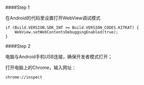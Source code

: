 ####Step 1

在Android的代码里设置打开WebView调试模式

```
if (Build.VERSION.SDK_INT >= Build.VERSION_CODES.KITKAT) {
    WebView.setWebContentsDebuggingEnabled(true);
}
```

####Step 2

电脑与Android手机USB连接，确保开发者模式打开；

打开电脑上的Chrome，输入网址：
```
chrome://inspect
```